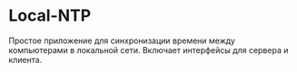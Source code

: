 # Local-NTP
Простое приложение для синхронизации времени между компьютерами в локальной сети. Включает интерфейсы для сервера и клиента.
